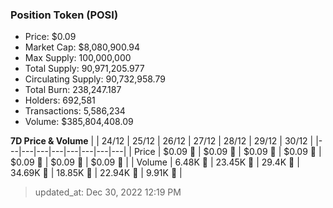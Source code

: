 
  ### Position Token (POSI)
  - Price: $0.09
  - Market Cap: $8,080,900.94
  - Max Supply: 100,000,000
  - Total Supply: 90,971,205.977
  - Circulating Supply: 90,732,958.79
  - Total Burn: 238,247.187
  - Holders: 692,581
  - Transactions: 5,586,234
  - Volume: $385,804,408.09

  **7D Price & Volume**
  | | 24&#x2F;12 | 25&#x2F;12 | 26&#x2F;12 | 27&#x2F;12 | 28&#x2F;12 | 29&#x2F;12 | 30&#x2F;12 |
  |---|---|---|---|---|---|---|---|
  | Price | $0.09 🔻 | $0.09 🔻 | $0.09 🚀 | $0.09 🔻 | $0.09 🔻 | $0.09 🔻 | $0.09 🔻 |
  | Volume | 6.48K 🔻 | 23.45K 🚀 | 29.4K 🚀 | 34.69K 🚀 | 18.85K 🔻 | 22.94K 🚀 | 9.91K 🔻 |

  > updated_at: Dec 30, 2022 12:19 PM
